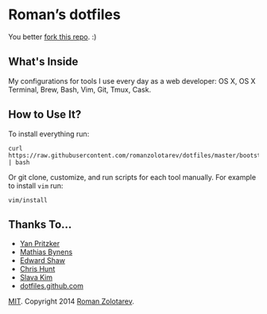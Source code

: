 # Roman’s dotfiles

You better [fork this repo](https://github.com/romanzolotarev/dotfiles/fork).
:)

## What's Inside

My configurations for tools I use every day as a web developer:
OS X, OS X Terminal, Brew, Bash, Vim, Git, Tmux, Cask.

## How to Use It?

To install everything run:

```
curl https://raw.githubusercontent.com/romanzolotarev/dotfiles/master/bootstrap | bash
```

Or git clone, customize, and run scripts for each tool manually.
For example to install `vim` run:

```
vim/install
```

## Thanks To…

- [Yan Pritzker](http://skwp.github.io/dotfiles/)
- [Mathias Bynens](https://github.com/mathiasbynens/dotfiles)
- [Edward Shaw](https://github.com/ntkme)
- [Chris Hunt](https://github.com/chrishunt/dot-files)
- [Slava Kim](https://github.com/slava/vimrc)
- [dotfiles.github.com](http://dotfiles.github.io/)

[MIT](https://github.com/romanzolotarev/dotfiles/blob/master/LICENSE.md).
Copyright 2014 [Roman Zolotarev](http://romanzolotarev.com).
